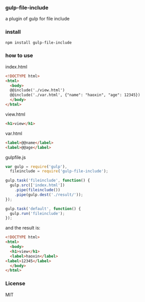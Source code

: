 ### gulp-file-include
a plugin of gulp for file include

### install
```bash
npm install gulp-file-include
```

### how to use

index.html
```html
<!DOCTYPE html>
<html>
  <body>
  @@include('./view.html')
  @@include('./var.html', {"name": "haoxin", "age": 12345})
  </body>
</html>
```

view.html
```html
<h1>view</h1>
```

var.html
```html
<label>@@name</label>
<label>@@age</label>
```

gulpfile.js
```js
var gulp = require('gulp'),
  fileinclude = require('gulp-file-include');

gulp.task('fileinclude', function() {
  gulp.src(['index.html'])
    .pipe(fileinclude())
    .pipe(gulp.dest('./result/'));
});

gulp.task('default', function() {
  gulp.run('fileinclude');
});
```

and the result is:
```html
<!DOCTYPE html>
<html>
  <body>
  <h1>view</h1>
  <label>haoxin</label>
<label>12345</label>
  </body>
</html>
```

### License
MIT

